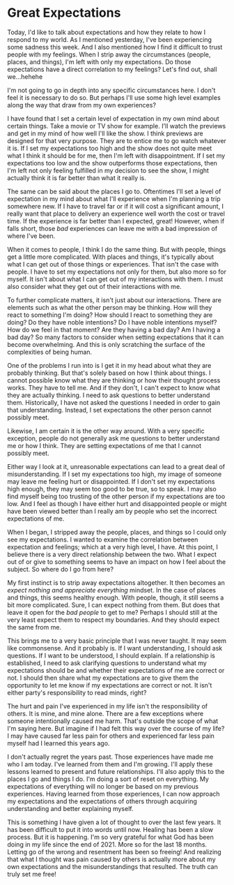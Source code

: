 # Great Expectations

Today, I'd like to talk about expectations and how they relate to how I respond to my world. As I mentioned yesterday, I've been experiencing some sadness this week. And I also mentioned how I find it difficult to trust people with my feelings. When I strip away the circumstances (people, places, and things), I'm left with only my expectations. Do those expectations have a direct correlation to my feelings? Let's find out, shall we...hehehe

I'm not going to go in depth into any specific circumstances here. I don't feel it is necessary to do so. But perhaps I'll use some high level examples along the way that draw from my own experiences?

I have found that I set a certain level of expectation in my own mind about certain things. Take a movie or TV show for example. I'll watch the previews and get in my mind of how well I'll like the show. I think previews are designed for that very purpose. They are to entice me to go watch whatever it is. If I set my expectations too high and the show does not quite meet what I think it should be for me, then I'm left with disappointment. If I set my expectations too low and the show outperforms those expectations, then I'm left not only feeling fulfilled in my decision to see the show, I might actually think it is far better than what it really is.

The same can be said about the places I go to. Oftentimes I'll set a level of expectation in my mind about what I'll experience when I'm planning a trip somewhere new. If I have to travel far or if it will cost a significant amount, I really want that place to delivery an experience well worth the cost or travel time. If the experience is far better than I expected, great! However, when if falls short, those *bad* experiences can leave me with a bad impression of where I've been.

When it comes to people, I think I do the same thing. But with people, things get a little more complicated. With places and things, it's typically about what I can get out of those things or experiences. That isn't the case with people. I have to set my expectations not only for them, but also more so for myself. It isn't about what I can get out of my interactions with them. I must also consider what they get out of their interactions with me.

To further complicate matters, it isn't just about our interactions. There are elements such as what the other person may be thinking. How will they react to something I'm doing? How should I react to something they are doing? Do they have noble intentions? Do I have noble intentions myself? How do we feel in that moment? Are they having a bad day? Am I having a bad day? So many factors to consider when setting expectations that it can become overwhelming. And this is only scratching the surface of the complexities of being human.

One of the problems I run into is I get it in my head about what they are probably thinking. But that's solely based on how I think about things. I cannot possible know what they are thinking or how their thought process works. They have to tell me. And if they don't, I can't expect to know what they are actually thinking. I need to ask questions to better understand them. Historically, I have not asked the questions I needed in order to gain that understanding. Instead, I set expectations the other person cannot possibly meet.

Likewise, I am certain it is the other way around. With a very specific exception, people do not generally ask me questions to better understand me or how I think. They are setting expectations of me that I cannot possibly meet.

Either way I look at it, unreasonable expectations can lead to a great deal of misunderstanding. If I set my expectations too high, my image of someone may leave me feeling hurt or disappointed. If I don't set my expectations high enough, they may seem too good to be true, so to speak. I may also find myself being too trusting of the other person if my expectations are too low. And I feel as though I have either hurt and disappointed people or might have been viewed better than I really am by people who set the incorrect expectations of me.

When I began, I stripped away the people, places, and things so I could only see my expectations. I wanted to examine the correlation between expectation and feelings; which at a very high level, I have. At this point, I believe there is a very direct relationship between the two. What I expect out of or give to something seems to have an impact on how I feel about the subject. So where do I go from here?

My first instinct is to strip away expectations altogether. It then becomes an *expect nothing and appreciate everything* mindset. In the case of places and things, this seems healthy enough. With people, though, it still seems a bit more complicated. Sure, I can expect nothing from them. But does that leave it open for the *bad people* to get to me? Perhaps I should still at the very least expect them to respect my boundaries. And they should expect the same from me.

This brings me to a very basic principle that I was never taught. It may seem like commonsense. And it probably is. If I want understanding, I should ask questions. If I want to be understood, I should explain. If a relationship is established, I need to ask clarifying questions to understand what my expectations should be and whether their expectations of me are correct or not. I should then share what my expectations are to give them the opportunity to let me know if my expectations are correct or not. It isn't either party's responsibility to read minds, right?

The hurt and pain I've experienced in my life isn't the responsibility of others. It is mine, and mine alone. There are a few exceptions where someone intentionally caused me harm. That's outside the scope of what I'm saying here. But imagine if I had felt this way over the course of my life? I may have caused far less pain for others and experienced far less pain myself had I learned this years ago.

I don't actually regret the years past. Those experiences have made me who I am today. I've learned from them and I'm growing. I'll apply these lessons learned to present and future relationships. I'll also apply this to the places I go and things I do. I'm doing a sort of reset on everything. My expectations of everything will no longer be based on my previous experiences. Having learned from those experiences, I can now approach my expectations and the expectations of others through acquiring understanding and better explaining myself.

This is something I have given a lot of thought to over the last few years. It has been difficult to put it into words until now. Healing has been a slow process. But it is happening. I'm so very grateful for what God has been doing in my life since the end of 2021. More so for the last 18 months. Letting go of the wrong and resentment has been so freeing! And realizing that what I thought was pain caused by others is actually more about my own expectations and the misunderstandings that resulted. The truth can truly set me free!